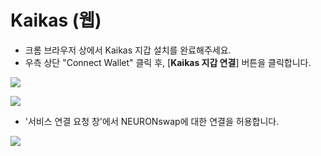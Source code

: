 # Kaikas (웹)

* 크롬 브라우저 상에서 Kaikas 지갑 설치를 완료해주세요.
* 우측 상단 "Connect Wallet" 클릭 후, \[**Kaikas 지갑 연결**] 버튼을 클릭합니다.

![](<../../.gitbook/assets/지갑연결하기 클립\_1.jpg>)

![](<../../.gitbook/assets/지갑연결하기 클립\_10.jpg>)

* '서비스 연결 요청 창'에서 NEURONswap에 대한 연결을 허용합니다.&#x20;

![](<../../.gitbook/assets/지갑연결하기 클립\_11.jpg>)
